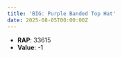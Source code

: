 ```yaml
---
title: 'BIG: Purple Banded Top Hat'
date: 2025-08-05T00:00:00Z
---
```

- **RAP**: 33615
- **Value**: -1
